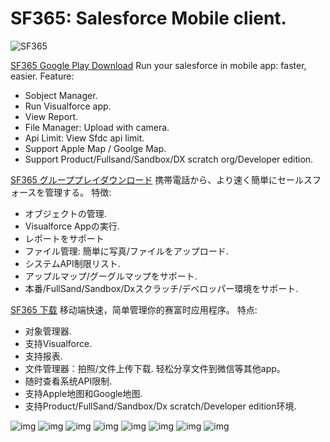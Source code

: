 # SF365: Salesforce Mobile client.

![SF365](./static/icon-125.png)

[SF365 Google Play Download](https://play.google.com/store/apps/details?id=com.sf365.app)
Run your salesforce in mobile app: faster, easier.
Feature:
- Sobject Manager.
- Run Visualforce app.
- View Report.
- File Manager: Upload with camera.
- Api Limit: View Sfdc api limit.
- Support Apple Map / Goolge Map.
- Support Product/Fullsand/Sandbox/DX scratch org/Developer edition.



[SF365 グループプレイダウンロード](https://play.google.com/store/apps/details?id=com.sf365.app&hl=ja)
携帯電話から、より速く簡単にセールスフォースを管理する。
特徴:

- オブジェクトの管理.
- Visualforce Appの実行.
- レポートをサポート
- ファイル管理: 簡単に写真/ファイルをアップロード.
- システムAPI制限リスト.
- アップルマップ/グーグルマップをサポート.
- 本番/FullSand/Sandbox/Dxスクラッチ/デベロッパー環境をサポート.





[SF365 下载](https://play.google.com/store/apps/details?id=com.sf365.app&hl=ja)
移动端快速，简单管理你的赛富时应用程序。
特点:
- 对象管理器.
- 支持Visualforce.
- 支持报表.
- 文件管理器：拍照/文件上传下载. 轻松分享文件到微信等其他app。
- 随时查看系统API限制.
- 支持Apple地图和Google地图.
- 支持Product/FullSand/Sandbox/Dx scratch/Developer edition环境.






![img](./static/1.webp)
![img](./static/2.webp)
![img](./static/3.webp)
![img](./static/4.webp)
![img](./static/5.webp)
![img](./static/6.webp)
![img](./static/7.webp)
![img](./static/8.webp)

